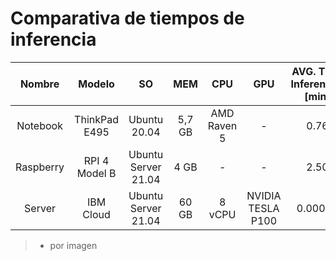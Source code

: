 # Comparativa de tiempos de inferencia 

| Nombre | Modelo | SO | MEM | CPU | GPU | AVG. Time Inference* [min] | Fecha |
|:--:|:--:|:--:|:--:|:--:|:--:|:--:|:--:|
| Notebook | ThinkPad E495 | Ubuntu 20.04 | 5,7 GB | AMD Raven 5 | - | 0.76 | Jul2021 |
| Raspberry | RPI 4 Model B | Ubuntu Server 21.04 | 4 GB | - | - | 2.50 | Jul2021 |
| Server | IBM Cloud | Ubuntu Server 21.04 | 60 GB | 8 vCPU | NVIDIA TESLA P100 | 0.00050 | Jul2021 |

> * por imagen